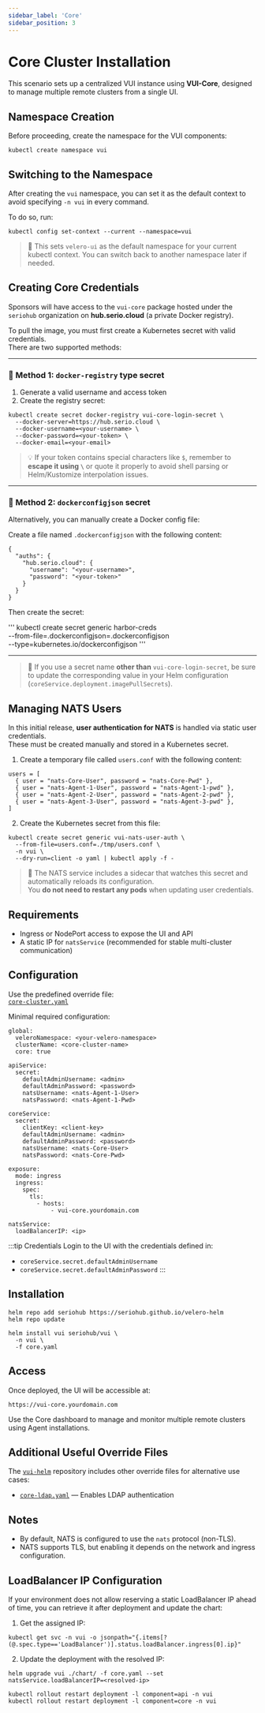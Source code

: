 ```yaml
---
sidebar_label: 'Core'
sidebar_position: 3
---
```


# Core Cluster Installation

This scenario sets up a centralized VUI instance using **VUI-Core**, designed to manage multiple remote clusters from a single UI.

## Namespace Creation

Before proceeding, create the namespace for the VUI components:

``` shell
kubectl create namespace vui
```

## Switching to the Namespace

After creating the `vui` namespace, you can set it as the default context to avoid specifying `-n vui` in every command.

To do so, run:

``` shell
kubectl config set-context --current --namespace=vui
```

> 📌 This sets `velero-ui` as the default namespace for your current kubectl context.
> You can switch back to another namespace later if needed.

## Creating Core Credentials

Sponsors will have access to the `vui-core` package hosted under the `seriohub` organization on **hub.serio.cloud** (a private Docker registry).

To pull the image, you must first create a Kubernetes secret with valid credentials.  
There are two supported methods:

---

### 🔐 Method 1: `docker-registry` type secret

1. Generate a valid username and access token  
2. Create the registry secret:

```shell
kubectl create secret docker-registry vui-core-login-secret \
  --docker-server=https://hub.serio.cloud \
  --docker-username=<your-username> \
  --docker-password=<your-token> \
  --docker-email=<your-email>
```

> 💡 If your token contains special characters like `$`, remember to **escape it using `\`** or quote it properly to avoid shell parsing or Helm/Kustomize interpolation issues.

---

### 🔐 Method 2: `dockerconfigjson` secret

Alternatively, you can manually create a Docker config file:

Create a file named `.dockerconfigjson` with the following content:

```text
{
  "auths": {
    "hub.serio.cloud": {
      "username": "<your-username>",
      "password": "<your-token>"
    }
  }
}
```

Then create the secret:

'''
kubectl create secret generic harbor-creds \
  --from-file=.dockerconfigjson=.dockerconfigjson \
  --type=kubernetes.io/dockerconfigjson
'''

---

> 📌 If you use a secret name **other than** `vui-core-login-secret`, be sure to update the corresponding value in your Helm configuration (`coreService.deployment.imagePullSecrets`).

## Managing NATS Users

In this initial release, **user authentication for NATS** is handled via static user credentials.  
These must be created manually and stored in a Kubernetes secret.

1. Create a temporary file called `users.conf` with the following content:

```text
users = [
  { user = "nats-Core-User", password = "nats-Core-Pwd" },
  { user = "nats-Agent-1-User", password = "nats-Agent-1-pwd" },
  { user = "nats-Agent-2-User", password = "nats-Agent-2-pwd" },
  { user = "nats-Agent-3-User", password = "nats-Agent-3-pwd" },
]
```

2. Create the Kubernetes secret from this file:

``` shell
kubectl create secret generic vui-nats-user-auth \
  --from-file=users.conf=./tmp/users.conf \
  -n vui \
  --dry-run=client -o yaml | kubectl apply -f -
```

> 🔄 The NATS service includes a sidecar that watches this secret and automatically reloads its configuration.  
> You **do not need to restart any pods** when updating user credentials.

## Requirements

- Ingress or NodePort access to expose the UI and API
- A static IP for `natsService` (recommended for stable multi-cluster communication)

## Configuration

Use the predefined override file:  
[`core-cluster.yaml`](https://github.com/seriohub/vui-helm/blob/main/examples/overrides/core-cluster.yaml)

Minimal required configuration:

``` text
global:
  veleroNamespace: <your-velero-namespace>
  clusterName: <core-cluster-name>
  core: true

apiService:
  secret:
    defaultAdminUsername: <admin>
    defaultAdminPassword: <password>
    natsUsername: <nats-Agent-1-User>
    natsPassword: <nats-Agent-1-Pwd>

coreService:
  secret:
    clientKey: <client-key>
    defaultAdminUsername: <admin>
    defaultAdminPassword: <password>
    natsUsername: <nats-Core-User>
    natsPassword: <nats-Core-Pwd>

exposure:
  mode: ingress
  ingress:
    spec:
      tls:
        - hosts:
            - vui-core.yourdomain.com

natsService:
  loadBalancerIP: <ip>
```

:::tip Credentials
Login to the UI with the credentials defined in:

- `coreService.secret.defaultAdminUsername`
- `coreService.secret.defaultAdminPassword`
:::

## Installation

```text
helm repo add seriohub https://seriohub.github.io/velero-helm
helm repo update

helm install vui seriohub/vui \
  -n vui \
  -f core.yaml
```

## Access

Once deployed, the UI will be accessible at:

``` shell
https://vui-core.yourdomain.com
```

Use the Core dashboard to manage and monitor multiple remote clusters using Agent installations.

## Additional Useful Override Files

The [`vui-helm`](https://github.com/seriohub/vui-helm) repository includes other override files for alternative use cases:

- [`core-ldap.yaml`](https://github.com/seriohub/vui-helm/blob/main/examples/overrides/core-ldap.yaml) — Enables LDAP authentication

## Notes

- By default, NATS is configured to use the `nats` protocol (non-TLS).
- NATS supports TLS, but enabling it depends on the network and ingress configuration.

## LoadBalancer IP Configuration

If your environment does not allow reserving a static LoadBalancer IP ahead of time, you can retrieve it after deployment and update the chart:

1. Get the assigned IP:

``` shell
kubectl get svc -n vui -o jsonpath="{.items[?(@.spec.type=='LoadBalancer')].status.loadBalancer.ingress[0].ip}"
```

2. Update the deployment with the resolved IP:

``` shell
helm upgrade vui ./chart/ -f core.yaml --set natsService.loadBalancerIP=<resolved-ip>

kubectl rollout restart deployment -l component=api -n vui
kubectl rollout restart deployment -l component=core -n vui
```
